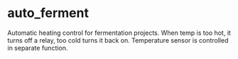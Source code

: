 # auto_ferment
Automatic heating control for fermentation projects.
When temp is too hot, it turns off a relay, too cold turns it back on.
Temperature sensor is controlled in separate function.